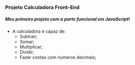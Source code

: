 <h3> Projeto Calculadora Front-End </h3>

<h5> Meu primeiro projeto com a parte funcional em JavaScript! </h5>

- A calculadora é capaz de:
  - Subtrair;
  - Somar;
  - Multiplicar;
  - Dividir;
  - Fazer contas com números decimais;

